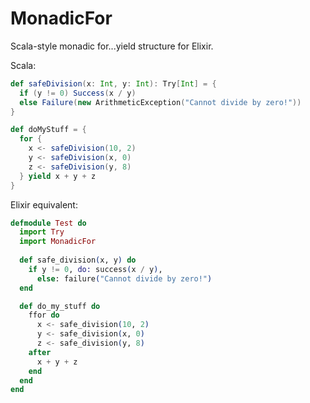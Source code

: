 # MonadicFor

Scala-style monadic for...yield structure for Elixir.

Scala:
``` scala
def safeDivision(x: Int, y: Int): Try[Int] = {
  if (y != 0) Success(x / y)
  else Failure(new ArithmeticException("Cannot divide by zero!"))
}

def doMyStuff = {
  for {
    x <- safeDivision(10, 2)
    y <- safeDivision(x, 0)
    z <- safeDivision(y, 8)
  } yield x + y + z
}
```

Elixir equivalent:
``` elixir
defmodule Test do
  import Try
  import MonadicFor
  
  def safe_division(x, y) do
    if y != 0, do: success(x / y),
      else: failure("Cannot divide by zero!")
  end

  def do_my_stuff do
    ffor do
      x <- safe_division(10, 2)
      y <- safe_division(x, 0)
      z <- safe_division(y, 8)
    after
      x + y + z
    end
  end
end
```
